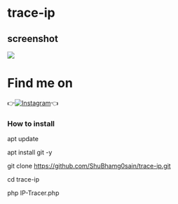 # trace-ip

## screenshot
![ ](https://github.com/ShuBhamg0sain/trace-ip/blob/master/Screenshot_20200922_073517.jpg)


# Find me on 

👉[![Instagram](https://img.shields.io/badge/INSTAGRAM-FOLLOW-red?style=for-the-badge&logo=instagram)](https://www.instagram.com/shubham_g0sain)👈


### How to install 

apt update

apt install git -y

git clone https://github.com/ShuBhamg0sain/trace-ip.git

cd trace-ip

php IP-Tracer.php
